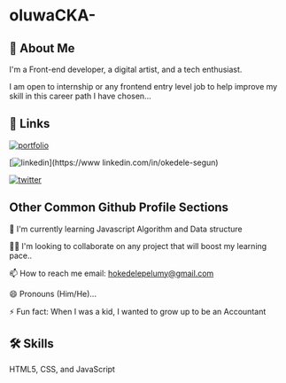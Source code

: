 # oluwaCKA-




## 🚀 About Me

I'm a Front-end developer, a digital artist, and a tech enthusiast.

I am open to internship or any frontend entry level job to help improve my skill in this career path I have chosen...

## 🔗 Links

[![portfolio](https://img.shields.io/badge/my_portfolio-000?style=for-the-badge&logo=ko-fi&logoColor=white)](https://segunokedele.com/)

[![linkedin](https://img.shields.io/badge/linkedin-0A66C2?style=for-the-badge&logo=linkedin&logoColor=white)](https://www linkedin.com/in/okedele-segun)

[![twitter](https://img.shields.io/badge/twitter-1DA1F2?style=for-the-badge&logo=twitter&logoColor=white)](https://twitter.com/oluwa_CKA)

## Other Common Github Profile Sections

🧠 I'm currently learning Javascript Algorithm and Data structure

👯‍♀️ I'm looking to collaborate on any project that will boost my learning pace..

📫 How to reach me email: hokedelepelumy@gmail.com

😄 Pronouns (Him/He)...

⚡️ Fun fact: When I was a kid, I wanted to grow up to be an Accountant

## 🛠 Skills

HTML5, CSS, and JavaScript

